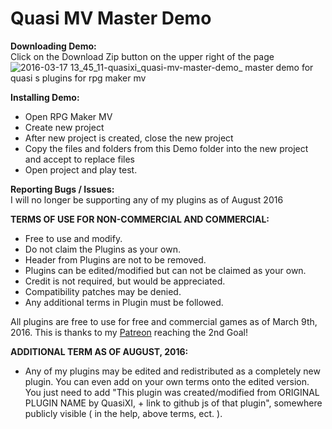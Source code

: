 Quasi MV Master Demo
====================

<b>Downloading Demo:</b><br>
Click on the Download Zip button on the upper right of the page<br>
![2016-03-17 13_45_11-quasixi_quasi-mv-master-demo_ master demo for quasi s plugins for rpg maker mv](https://cloud.githubusercontent.com/assets/9346563/13860612/87321562-ec46-11e5-88f0-c0da7027c441.png)

<b>Installing Demo:</b>
 * Open RPG Maker MV
 * Create new project
 * After new project is created, close the new project
 * Copy the files and folders from this Demo folder into the new project and accept to replace files
 * Open project and play test.

<b>Reporting Bugs / Issues:</b><br>
I will no longer be supporting any of my plugins as of August 2016

<b>TERMS OF USE FOR NON-COMMERCIAL AND COMMERCIAL:</b>
 * Free to use and modify.
 * Do not claim the Plugins as your own.
 * Header from Plugins are not to be removed.
 * Plugins can be edited/modified but can not be claimed as your own.
 * Credit is not required, but would be appreciated.
 * Compatibility patches may be denied.
 * Any additional terms in Plugin must be followed.

All plugins are free to use for free and commercial games as of March 9th, 2016. This is thanks to my <a href="https://www.patreon.com/quasixi">Patreon</a> reaching the 2nd Goal!

<b>ADDITIONAL TERM AS OF AUGUST, 2016:</b>
 * Any of my plugins may be edited and redistributed as a completely new plugin. You can even add on your own terms onto the edited version. You just need to add "This plugin was created/modified from ORIGINAL PLUGIN NAME by QuasiXI, + link to github js of that plugin", somewhere publicly visible ( in the help, above terms, ect. ).
